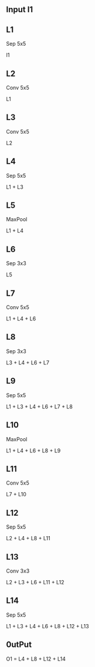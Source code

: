 ## Input I1

## L1

Sep 5x5  

I1

## L2 

Conv 5x5 

L1

## L3

Conv 5x5   

L2

## L4  

Sep 5x5

L1 + L3

## L5

MaxPool

L1 + L4

## L6      

Sep 3x3

L5

## L7

Conv 5x5

L1 + L4 + L6

## L8 

Sep 3x3     

L3 + L4 + L6 + L7

## L9

Sep 5x5     

L1 + L3 + L4 + L6 + L7 + L8

## L10

MaxPool     

L1 + L4 + L6 + L8 + L9

## L11

Conv 5x5  

L7 + L10

## L12

Sep 5x5 

L2 + L4 + L8 + L11

## L13

Conv 3x3   

L2 + L3 + L6 + L11 + L12

## L14

Sep 5x5     

L1 + L3 + L4 + L6 + L8 + L12 + L13

## 0utPut 

O1 = L4 + L8 + L12 + L14





